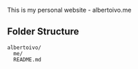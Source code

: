 This is my personal website - albertoivo.me

## Folder Structure

```
albertoivo/
  me/
  README.md
```
